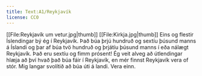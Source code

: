 ```yaml
---
title: Text:A1/Reykjavík
license: CC0
---
```


<level level="a1"/>
[[File:Reykjavík um vetur.jpg|thumb]]
[[File:Kirkja.jpg|thumb]]
<Book audio="Reykjavik.mp3">
Eins og flestir Íslendingar bý ég í Reykjavík. 
Það búa þrjú hundruð og sextíu þúsund manns á Íslandi og þar af búa tvö hundruð og þrjátíu þúsund manns í eða nálægt Reykjavík. 
Það eru sextíu og fimm prósent!
Ég veit alveg að útlendingar hlæja að því hvað það búa fáir í Reykjavík,
en mér finnst Reykjavík vera of stór.
Mig langar svolítið að búa úti á landi.
Vera einn.
</Book>
